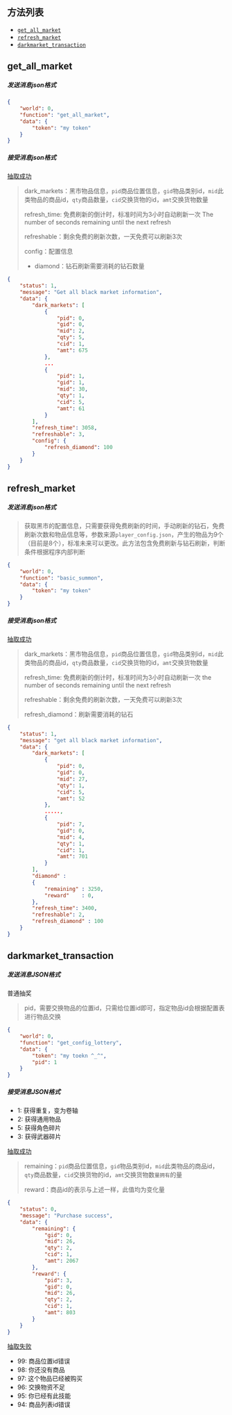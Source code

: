 ## 方法列表

* [`get_all_market`](##get_all_market)
* [`refresh_market`](##refresh_market)
* [`darkmarket_transaction`](##darkmarket_transaction)

## get_all_market

##### 发送消息json格式


```json
{
	"world": 0,
	"function": "get_all_market",
	"data": {
		"token": "my token"
	}
}
```

##### 接受消息json格式

[抽取成功]()

> dark_markets：黑市物品信息，`pid`商品位置信息，`gid`物品类别id，`mid`此类物品的商品id，`qty`商品数量，`cid`交换货物的id，`amt`交换货物数量
>
> refresh_time: 免费刷新的倒计时，标准时间为3小时自动刷新一次 The number of seconds remaining until the next refresh
>
> refreshable：剩余免费的刷新次数，一天免费可以刷新3次
>
> config：配置信息
>
> - diamond：钻石刷新需要消耗的钻石数量

```json
{
	"status": 1,
	"message": "Get all black market information",
	"data": {
		"dark_markets": [
			{
				"pid": 0,
				"gid": 0,
				"mid": 2,
				"qty": 5,
				"cid": 1,
				"amt": 675
			},
            ...
			{
				"pid": 1,
				"gid": 1,
				"mid": 30,
				"qty": 1,
				"cid": 5,
				"amt": 61
			}
		],
		"refresh_time": 3058,
		"refreshable": 3,
		"config": {
			"refresh_diamond": 100
		}
	}
}
```



## refresh_market

##### 发送消息json格式

> 获取黑市的配置信息，只需要获得免费刷新的时间，手动刷新的钻石，免费刷新次数和物品信息等，参数来源`player_config.json`，产生的物品为9个（目前是8个），标准未来可以更改。此方法包含免费刷新与钻石刷新，判断条件根据程序内部判断

```json
{
	"world": 0,
	"function": "basic_summon",
	"data": {
		"token": "my token"
	}
}
```

##### 接受消息json格式

[抽取成功]()

> dark_markets：黑市物品信息，`pid`商品位置信息，`gid`物品类别id，`mid`此类物品的商品id，`qty`商品数量，`cid`交换货物的id，`amt`交换货物数量
>
> refresh_time: 免费刷新的倒计时，标准时间为3小时自动刷新一次 the number of seconds remaining until the next refresh
>
> refreshable：剩余免费的刷新次数，一天免费可以刷新3次
>
> refresh_diamond：刷新需要消耗的钻石

```json
{
	"status": 1,
	"message": "get all black market information",
	"data": {
		"dark_markets": [
			{
				"pid": 0,
				"gid": 0,
				"mid": 27,
				"qty": 1,
				"cid": 5,
				"amt": 52
			},
			.....,
			{
				"pid": 7,
				"gid": 0,
				"mid": 4,
				"qty": 1,
				"cid": 1,
				"amt": 701
			}
		],
		"diamond" :
		{
			"remaining" : 3250,
			"reward"    : 0,
		},
		"refresh_time": 3400,
		"refreshable": 2,
		"refresh_diamond" : 100
	}
}
```



## darkmarket_transaction

##### 发送消息JSON格式

普通抽奖

> pid，需要交换物品的位置id，只需给位置id即可，指定物品id会根据配置表进行物品交换

```json
{
	"world": 0, 
	"function": "get_config_lottery",
	"data": {
		"token": "my toekn ^_^",
		"pid": 1
	}
}
```

##### 接受消息JSON格式

* 1: 获得重复，变为卷轴
* 2: 获得通用物品
* 5: 获得角色碎片
* 3: 获得武器碎片

[抽取成功]()

> remaining：`pid`商品位置信息，`gid`物品类别id，`mid`此类物品的商品id，`qty`商品数量，`cid`交换货物的id，`amt`交换货物数`量拥有`的量
>
> reward：商品id的表示与上述一样，此值均为变化量

```json
{
	"status": 0,
	"message": "Purchase success",
	"data": {
		"remaining": {
			"gid": 0,
			"mid": 26,
			"qty": 2,
			"cid": 1,
			"amt": 2067
		},
		"reward": {
			"pid": 3,
			"gid": 0,
			"mid": 26,
			"qty": 2,
			"cid": 1,
			"amt": 803
		}
	}
}
```

[抽取失败]()

* 99: 商品位置id错误
* 98: 你还没有商品
* 97: 这个物品已经被购买
* 96: 交换物资不足
* 95: 你已经有此技能
* 94: 商品列表id错误


